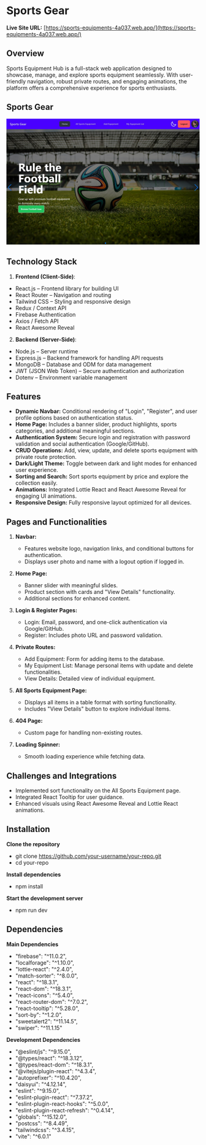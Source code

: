 # Sports Gear

**Live Site URL:** 
[https://sports-equipments-4a037.web.app/](https://sports-equipments-4a037.web.app/)

## Overview

Sports Equipment Hub is a full-stack web application designed to showcase, manage, and explore sports equipment seamlessly. With user-friendly navigation, robust private routes, and engaging animations, the platform offers a comprehensive experience for sports enthusiasts.

## Sports Gear
![Sports Gear Screenshot](/src/assets/banner_screenshot.jpg)

## Technology Stack

1. **Frontend (Client-Side)**:
- React.js – Frontend library for building UI
- React Router – Navigation and routing
- Tailwind CSS – Styling and responsive design
- Redux / Context API
- Firebase Authentication
- Axios / Fetch API
- React Awesome Reveal

2. **Backend (Server-Side)**:
- Node.js – Server runtime
- Express.js – Backend framework for handling API requests
- MongoDB – Database and ODM for data management
- JWT (JSON Web Token) – Secure authentication and authorization
- Dotenv – Environment variable management

## Features

- **Dynamic Navbar:** Conditional rendering of "Login", "Register", and user profile options based on authentication status.
- **Home Page:** Includes a banner slider, product highlights, sports categories, and additional meaningful sections.
- **Authentication System:** Secure login and registration with password validation and social authentication (Google/GitHub).
- **CRUD Operations:** Add, view, update, and delete sports equipment with private route protection.
- **Dark/Light Theme:** Toggle between dark and light modes for enhanced user experience.
- **Sorting and Search:** Sort sports equipment by price and explore the collection easily.
- **Animations:** Integrated Lottie React and React Awesome Reveal for engaging UI animations.
- **Responsive Design:** Fully responsive layout optimized for all devices.

## Pages and Functionalities

1. **Navbar:**  
   - Features website logo, navigation links, and conditional buttons for authentication.
   - Displays user photo and name with a logout option if logged in.

2. **Home Page:**  
   - Banner slider with meaningful slides.
   - Product section with cards and "View Details" functionality.
   - Additional sections for enhanced content.

3. **Login & Register Pages:**  
   - Login: Email, password, and one-click authentication via Google/GitHub.
   - Register: Includes photo URL and password validation.

4. **Private Routes:**  
   - Add Equipment: Form for adding items to the database.
   - My Equipment List: Manage personal items with update and delete functionalities.
   - View Details: Detailed view of individual equipment.

5. **All Sports Equipment Page:**  
   - Displays all items in a table format with sorting functionality.
   - Includes "View Details" button to explore individual items.

6. **404 Page:**  
   - Custom page for handling non-existing routes.

7. **Loading Spinner:**  
   - Smooth loading experience while fetching data.

## Challenges and Integrations

- Implemented sort functionality on the All Sports Equipment page.
- Integrated React Tooltip for user guidance.
- Enhanced visuals using React Awesome Reveal and Lottie React animations.

## Installation

**Clone the repository**
- git clone https://github.com/your-username/your-repo.git
- cd your-repo

**Install dependencies**
- npm install

**Start the development server**
- npm run dev

## Dependencies

**Main Dependencies**
-  "firebase": "^11.0.2",
-  "localforage": "^1.10.0",
-  "lottie-react": "^2.4.0",
-  "match-sorter": "^8.0.0",
-  "react": "^18.3.1",
-  "react-dom": "^18.3.1",
-  "react-icons": "^5.4.0",
-  "react-router-dom": "^7.0.2",
-  "react-tooltip": "^5.28.0",
-  "sort-by": "^1.2.0",
-  "sweetalert2": "^11.14.5",
-  "swiper": "^11.1.15"

**Development Dependencies**
-  "@eslint/js": "^9.15.0",
-  "@types/react": "^18.3.12",
-  "@types/react-dom": "^18.3.1",
-  "@vitejs/plugin-react": "^4.3.4",
-  "autoprefixer": "^10.4.20",
-  "daisyui": "^4.12.14",
-  "eslint": "^9.15.0",
-  "eslint-plugin-react": "^7.37.2",
-  "eslint-plugin-react-hooks": "^5.0.0",
-  "eslint-plugin-react-refresh": "^0.4.14",
-  "globals": "^15.12.0",
-  "postcss": "^8.4.49",
-  "tailwindcss": "^3.4.15",
-  "vite": "^6.0.1"